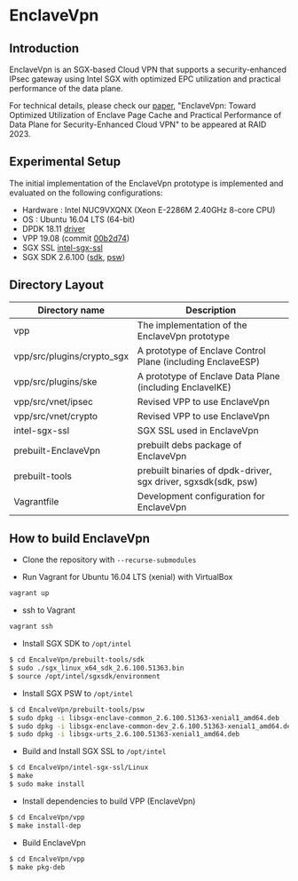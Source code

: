 EnclaveVpn
========================

## Introduction

EnclaveVpn is an SGX-based Cloud VPN that supports a security-enhanced IPsec gateway using Intel SGX with optimized EPC utilization and practical performance of the data plane.

For technical details, please check our [paper](), "EnclaveVpn: Toward Optimized Utilization of Enclave Page Cache and Practical Performance of Data Plane for Security-Enhanced Cloud VPN" to be appeared at RAID 2023.


## Experimental Setup

The initial implementation of the EnclaveVpn prototype is implemented and evaluated on the following configurations:

* Hardware : Intel NUC9VXQNX (Xeon E-2286M 2.40GHz 8-core CPU)
* OS : Ubuntu 16.04 LTS (64-bit)
* DPDK 18.11 [driver](./prebuilt-tools/dpdk-driver)
* VPP 19.08 (commit [00b2d74](https://github.com/FDio/vpp/commit/00b2d74d1f58b9357e8d955ad7410fb608490904))
* SGX SSL [intel-sgx-ssl](https://github.com/jmpetrus/intel-sgx-ssl)
* SGX SDK 2.6.100 ([sdk](./prebuilt-tools/sdk), [psw](./prebuilt-tools/psw))

## Directory Layout

| Directory name                    | Description                                                    |
| ----------------------------------| -------------------------------------------------------------- |
| vpp                               | The implementation of the EnclaveVpn prototype                 |
| vpp/src/plugins/crypto\_sgx       | A prototype of Enclave Control Plane (including EnclaveESP)    |
| vpp/src/plugins/ske               | A prototype of Enclave Data Plane (including EnclaveIKE)       |
| vpp/src/vnet/ipsec                | Revised VPP to use EnclaveVpn                                  |
| vpp/src/vnet/crypto               | Revised VPP to use EnclaveVpn                                  |
| intel-sgx-ssl                     | SGX SSL used in EnclaveVpn                                     |
| prebuilt-EnclaveVpn               | prebuilt debs package of EnclaveVpn                            |
| prebuilt-tools                    | prebuilt binaries of dpdk-driver, sgx driver, sgxsdk(sdk, psw) |
| Vagrantfile                       | Development configuration for EnclaveVpn                       |

## How to build EnclaveVpn
* Clone the repository with `--recurse-submodules`

* Run Vagrant for Ubuntu 16.04 LTS (xenial) with VirtualBox

```sh
vagrant up
```

* ssh to Vagrant

```sh
vagrant ssh
```

* Install SGX SDK to `/opt/intel`

```sh
$ cd EncalveVpn/prebuilt-tools/sdk
$ sudo ./sgx_linux_x64_sdk_2.6.100.51363.bin
$ source /opt/intel/sgxsdk/environment
```

* Install SGX PSW to `/opt/intel`

```sh
$ cd EncalveVpn/prebuilt-tools/psw
$ sudo dpkg -i libsgx-enclave-common_2.6.100.51363-xenial1_amd64.deb
$ sudo dpkg -i libsgx-enclave-common-dev_2.6.100.51363-xenial1_amd64.deb
$ sudo dpkg -i libsgx-urts_2.6.100.51363-xenial1_amd64.deb
```

* Build and Install SGX SSL to `/opt/intel`

```sh
$ cd EncalveVpn/intel-sgx-ssl/Linux
$ make
$ sudo make install
```

* Install dependencies to build VPP (EnclaveVpn)

```sh
$ cd EncalveVpn/vpp
$ make install-dep
```

* Build EnclaveVpn

```sh
$ cd EncalveVpn/vpp
$ make pkg-deb
```


